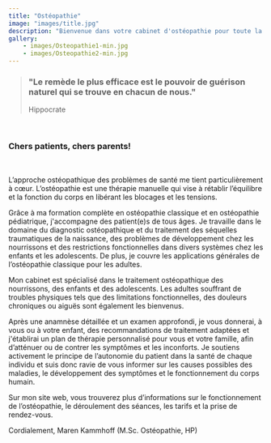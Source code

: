 ```yaml
---
title: "Ostéopathie"
image: "images/title.jpg"
description: "Bienvenue dans votre cabinet d'ostéopathie pour toute la famille."
gallery:
    - images/Osteopathie1-min.jpg
    - images/Osteopathie2-min.jpg
---
```

  

> ### "Le remède le plus efficace est le pouvoir de guérison naturel qui se trouve en chacun de nous."
> Hippocrate
<br>  

### Chers patients, chers parents!
<br>

L’approche ostéopathique des problèmes de santé me tient particulièrement à cœur. L’ostéopathie est une thérapie manuelle qui vise à rétablir l’équilibre et la fonction du corps en libérant les blocages et les tensions.

Grâce à ma formation complète en ostéopathie classique et en ostéopathie pédiatrique, j'accompagne des patient(e)s de tous âges. Je travaille dans le domaine du diagnostic ostéopathique et du traitement des séquelles traumatiques de la naissance, des problèmes de développement chez les nourrissons et des restrictions fonctionnelles dans divers systèmes chez les enfants et les adolescents. De plus, je couvre les applications générales de l’ostéopathie classique pour les adultes.

Mon cabinet est spécialisé dans le traitement ostéopathique des nourrissons, des enfants et des adolescents. Les adultes souffrant de troubles physiques tels que des limitations fonctionnelles, des douleurs chroniques ou aiguës sont également les bienvenus.

Après une anamnèse détaillée et un examen approfondi, je vous donnerai, à vous ou à votre enfant, des recommandations de traitement adaptées et j'établirai un plan de thérapie personnalisé pour vous et votre famille, afin d’atténuer ou de contrer les symptômes et les inconforts. Je soutiens activement le principe de l’autonomie du patient dans la santé de chaque individu et suis donc ravie de vous informer sur les causes possibles des maladies, le développement des symptômes et le fonctionnement du corps humain.

Sur mon site web, vous trouverez plus d’informations sur le fonctionnement de l’ostéopathie, le déroulement des séances, les tarifs et la prise de rendez-vous.

Cordialement,
Maren Kammhoff (M.Sc. Ostéopathie, HP)

